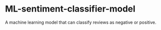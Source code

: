 # ML-sentiment-classifier-model
A machine learning model that can classify reviews as negative or positive.
